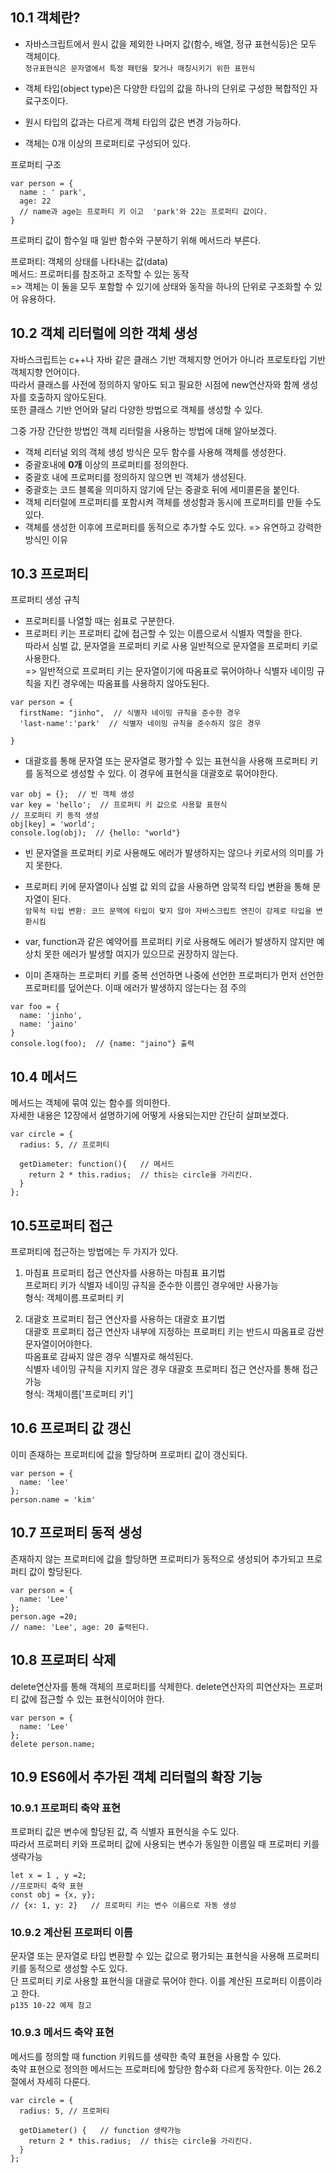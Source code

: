 ## 10.1 객체란?

* 자바스크립트에서 원시 값을 제외한 나머지 값(함수, 배열, 정규 표현식등)은 모두 객체이다. <br>
`정규표현식은 문자열에서 특정 패턴을 찾거나 매칭시키기 위한 표현식`

* 객체 타입(object type)은 다양한 타입의 값을 하나의 단위로 구성한 복합적인 자료구조이다.

* 원시 타입의 값과는 다르게 객체 타입의 값은 변경 가능하다.

* 객체는 0개 이상의 프로퍼티로 구성되어 있다. 

프로퍼티 구조
```
var person = {
  name : ' park',
  age: 22
  // name과 age는 프로퍼티 키 이고  'park'와 22는 프로퍼티 값이다.
}
```
프로퍼티 값이 함수일 때 일반 함수와 구분하기 위해 메서드라 부른다.

프로퍼티: 객체의 상태를 나타내는 값(data)<br>
메서드: 프로퍼티를 참조하고 조작할 수 있는 동작<br>
=> 객체는 이 둘을 모두 포함할 수 있기에 상태와 동작을 하나의 단위로 구조화할 수 있어 유용하다.

## 10.2 객체 리터럴에 의한 객체 생성

자바스크립트는 c++나 자바 같은 클래스 기반 객체지향 언어가 아니라 프로토타입 기반 객체지향 언어이다.<br>
따라서 클래스를 사전에 정의하지 앟아도 되고 필요한 시점에 new연산자와 함께 생성자를 호출하지 않아도된다.<br>
또한 클래스 기반 언어와 달리 다양한 방법으로 객체를 생성할 수 있다. 

그중  가장 간단한 방법인 객체 리터럴을 사용하는 방법에 대해 알아보겠다.<br>
* 객체 리터널 외의 객체 생성 방식은 모두 함수를 사용해 객체를 생성한다.
* 중괄호내에 **0개** 이상의 프로퍼티를 정의한다.
* 중괄호 내에 프로퍼티를 정의하지 않으면 빈 객체가 생성된다. 
* 중괄호는 코드 블록을 의미하지 않기에 닫는 중괄호 뒤에 세미콜론을 붙인다.
* 객체 리터럴에 프로퍼티를 포함시켜 객체를 생성함과 동시에 프로퍼티를 만들 수도 있다.
* 객체를 생성한 이후에 프로퍼티를 동적으로 추가할 수도 있다.  => 유연하고 강력한 방식인 이유

## 10.3 프로퍼티

프로퍼티 생성 규칙<br>
* 프로퍼티를 나열할 때는 쉼표로 구분한다. 
* 프로퍼티 키는 프로퍼티 값에 접근할 수 있는 이름으로서 식별자 역할을 한다. <br>
따라서 심벌 값, 문자열을 프로퍼티 키로 사용  일반적으로 문자열을 프로퍼티 키로 사용한다. <br>
=> 일반적으로 프로퍼티 키는 문자열이기에 따옴표로 묶어야하나 식별자 네이밍 규칙을 지킨 경우에는 따옴표를 사용하지 않아도된다.
```
var person = {
  firstName: "jinho",  // 식별자 네이밍 규칙을 준수한 경우
  'last-name':'park'  // 식별자 네이밍 규칙을 준수하지 않은 경우

}
```
*  대괄호를 통해 문자열 또는 문자열로 평가할 수 있는 표현식을 사용해 프로퍼티 키를 동적으로 생성할 수 있다. 이 경우에 표현식을 대괄호로 묶어야한다.
```
var obj = {};  // 빈 객체 생성 
var key = 'hello';  // 프로퍼티 키 값으로 사용할 표현식 
// 프로퍼티 키 동적 생성
obj[key] = 'world';
console.log(obj);  // {hello: "world"}
```
* 빈 문자열을 프로퍼티 키로 사용해도 에러가 발생하지는 않으나 키로서의 의미를 가지 못한다.
* 프로퍼티 키에 문자열이나 심벌 값 외의 값을 사용하면 암묵적 타입 변환을 통해 문자열이 된다. <br>
`암묵적 타입 변환: 코드 문맥에 타입이 맞지 않아 자바스크립트 엔진이 강제로 타입을 변환시킴`
* var, function과 같은 예약어를 프로퍼티 키로 사용해도 에러가 발생하지 않지만 예상치 못한 에러가 발생할 여지가 있으므로 권장하지 않는다.

* 이미 존재하는 프로퍼티 키를 중복 선언하면 나중에 선언한 프로퍼티가 먼저 선언한 프로퍼티를 덮어쓴다. 이때 에러가 발생하지 않는다는 점 주의
```
var foo = {
  name: 'jinho',
  name: 'jaino'
}
console.log(foo);  // {name: "jaino"} 출력
```

## 10.4 메서드

메서드는 객체에 묶여 있는 함수를 의미한다.<br>
자세한 내용은 12장에서 설명하기에 어떻게 사용되는지만 간단히 살펴보겠다.
```
var circle = {
  radius: 5, // 프로퍼티

  getDiameter: function(){   // 메서드
    return 2 * this.radius;  // this는 circle을 가리킨다.
  }
};
```

## 10.5프로퍼티 접근

프로퍼티에 접근하는 방법에는 두 가지가 있다.<br>
1. 마침표 프로퍼티 접근 연산자를 사용하는 마침표 표기법<br>
프로퍼티 키가 식별자 네이밍 규칙을 준수한 이름인 경우에만 사용가능<br>
 형식: 객체이름.프로퍼티 키 

2. 대괄호 프로퍼티 접근 연산자를 사용하는 대괄호 표기법<br>
대괄호 프로퍼티 접근 연산자 내부에 지정하는 프로퍼티 키는 반드시 따옴표로 감싼 문자열이어야한다. <br>
따옴표로 감싸지 않은 경우 식별자로 해석된다. <br>
식별자 네이밍 규칙을 지키지 않은 경우 대괄호 프로퍼티 접근 연산자를 통해 접근 가능<br>
형식: 객체이름['프로퍼티 키']

## 10.6 프로퍼티 값 갱신
이미 존재하는 프로퍼티에 값을 할당하며 프로퍼티 값이 갱신되다.
```
var person = {
  name: 'lee'
};
person.name = 'kim'
``` 


## 10.7 프로퍼티 동적 생성
존재하지 않는 프로퍼티에 값을 할당하면 프로퍼티가 동적으로 생성되어 추가되고 프로퍼티 값이 할당된다.
```
var person = {
  name: 'Lee'
};
person.age =20;
// name: 'Lee', age: 20 출력된다.
```

## 10.8 프로퍼티 삭제
delete연산자를 통해 객체의 프로퍼티를 삭제한다. delete연산자의 피연산자는 프로퍼티 값에 접근할 수 있는 표현식이어야 한다. 

```
var person = {
  name: 'Lee'
};
delete person.name;
```

## 10.9 ES6에서 추가된 객체 리터럴의 확장 기능

### 10.9.1 프로퍼티 축약 표현
프로퍼티 값은 변수에 할당된 값, 즉 식별자 표현식을 수도 있다.<br> 
따라서 프로퍼티 키와 프로퍼티 값에 사용되는 변수가 동일한 이름일 때 프로퍼티 키를 생략가능

```
let x = 1 , y =2;
//프로퍼티 축약 표현
const obj = {x, y};
// {x: 1, y: 2}   // 프로퍼티 키는 변수 이름으로 자동 생성
```

### 10.9.2 계산된 프로퍼티 이름
문자열 또는 문자열로 타입 변환할 수 있는 값으로 평가되는 표현식을 사용해 프로퍼티 키를 동적으로 생성할 수도 있다.<br>
단 프로퍼티 키로 사용할 표현식을 대괄로 묶어야 한다. 이를 계산된 프로퍼티 이름이라고 한다. 
<br>`p135 10-22 예제 참고`

### 10.9.3 메서드 축약 표현
메서드를 정의할 때 function 키워드를 생략한 축약 표현을 사용할 수 있다. <br>
축약 표현으로 정의한 메서드는 프로퍼티에 할당한 함수화 다르게 동작한다. 이는 26.2절에서 자세히 다룬다.

```
var circle = {
  radius: 5, // 프로퍼티

  getDiameter() {   // function 생략가능
    return 2 * this.radius;  // this는 circle을 가리킨다.
  }
};
```
